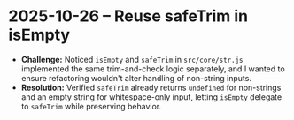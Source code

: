 # 2025-10-26 – Reuse safeTrim in isEmpty

- **Challenge:** Noticed `isEmpty` and `safeTrim` in `src/core/str.js` implemented the same trim-and-check logic separately, and I wanted to ensure refactoring wouldn't alter handling of non-string inputs.
- **Resolution:** Verified `safeTrim` already returns `undefined` for non-strings and an empty string for whitespace-only input, letting `isEmpty` delegate to `safeTrim` while preserving behavior.
